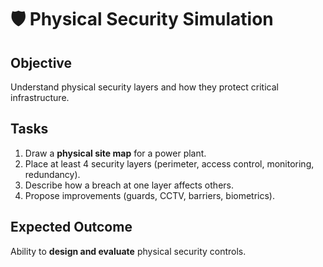 # 🛡️ Physical Security Simulation

## Objective
Understand physical security layers and how they protect critical infrastructure.

## Tasks
1. Draw a **physical site map** for a power plant.  
2. Place at least 4 security layers (perimeter, access control, monitoring, redundancy).  
3. Describe how a breach at one layer affects others.  
4. Propose improvements (guards, CCTV, barriers, biometrics).  

## Expected Outcome
Ability to **design and evaluate** physical security controls.
